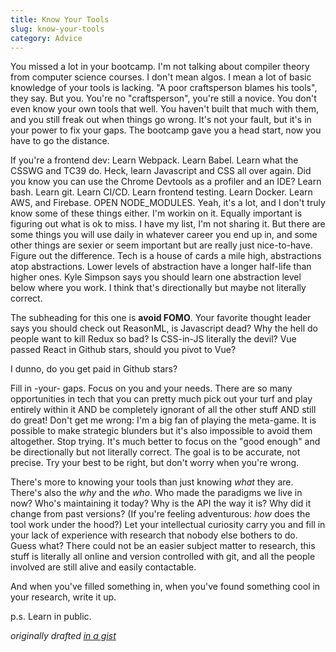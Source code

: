 ```yaml
---
title: Know Your Tools
slug: know-your-tools
category: Advice
---
```


You missed a lot in your bootcamp. I'm not talking about compiler theory from computer science courses. I don't mean algos. I mean a lot of basic knowledge of your tools is lacking. "A poor craftsperson blames his tools", they say. But you. You're no "craftsperson", you're still a novice. You don't even know your own tools that well. You haven't built that much with them, and you still freak out when things go wrong. It's not your fault, but it's in your power to fix your gaps. The bootcamp gave you a head start, now you have to go the distance.

If you're a frontend dev: Learn Webpack. Learn Babel. Learn what the CSSWG and TC39 do. Heck, learn Javascript and CSS all over again. Did you know you can use the Chrome Devtools as a profiler and an IDE? Learn bash. Learn git. Learn CI/CD. Learn frontend testing. Learn Docker. Learn AWS, and Firebase. OPEN NODE_MODULES. Yeah, it's a lot, and I don't truly know some of these things either. I'm workin on it. Equally important is figuring out what is ok to miss. I have my list, I'm not sharing it. But there are some things you will use daily in whatever career you end up in, and some other things are sexier or seem important but are really just nice-to-have. Figure out the difference. Tech is a house of cards a mile high, abstractions atop abstractions. Lower levels of abstraction have a longer half-life than higher ones. Kyle Simpson says you should learn one abstraction level below where you work. I think that's directionally but maybe not literally correct.

The subheading for this one is **avoid FOMO**. Your favorite thought leader says you should check out ReasonML, is Javascript dead? Why the hell do people want to kill Redux so bad? Is CSS-in-JS literally the devil? Vue passed React in Github stars, should you pivot to Vue?

I dunno, do you get paid in Github stars?

Fill in -your- gaps. Focus on you and your needs. There are so many opportunities in tech that you can pretty much pick out your turf and play entirely within it AND be completely ignorant of all the other stuff AND still do great! Don't get me wrong: I'm a big fan of playing the meta-game. It is possible to make strategic blunders but it's also impossible to avoid them altogether. Stop trying. It's much better to focus on the "good enough" and be directionally but not literally correct. The goal is to be accurate, not precise. Try your best to be right, but don't worry when you're wrong.

There's more to knowing your tools than just knowing _what_ they are. There's also the _why_ and the _who_. Who made the paradigms we live in now? Who's maintaining it today? Why is the API the way it is? Why did it change from past versions? (If you're feeling adventurous: _how_ does the tool work under the hood?) Let your intellectual curiosity carry you and fill in your lack of experience with research that nobody else bothers to do. Guess what? There could not be an easier subject matter to research, this stuff is literally all online and version controlled with git, and all the people involved are still alive and easily contactable.

And when you've filled something in, when you've found something cool in your research, write it up.

p.s. Learn in public.

_originally drafted [in a gist](https://gist.github.com/sw-yx/9720bd4a30606ca3ffb8d407113c0fe5)_
